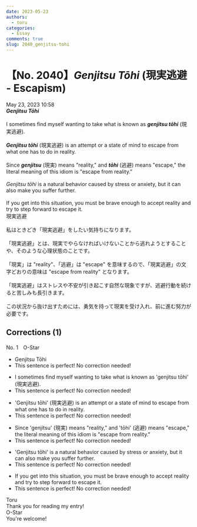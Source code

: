 ```yaml
---
date: 2023-05-23
authors:
  - toru
categories:
  - Essay
comments: true
slug: 2040_genjitsu-tohi
---
```


# 【No. 2040】<strong><em>Genjitsu Tōhi</strong></em> (現実逃避 - Escapism)
<div class="date">May 23, 2023 10:58</div>
<div id="post"><div id="body_show_ori">
<strong><em>Genjitsu Tōhi</strong></em><br/><br/>I sometimes find myself wanting to take what is known as  <strong><em>genjitsu tōhi</em></strong> (現実逃避).<br/><br/><strong><em>Genjitsu tōhi</em></strong> (現実逃避) is an attempt or a state of mind to escape from what one has to do in reality.<br/><br/>Since <strong><em>genjitsu</em></strong> (現実) means "reality," and <strong><em>tōhi</em></strong> (逃避) means "escape," the literal meaning of this idiom is "escape from reality."<br/><br/><em>Genjitsu tōhi</em> is a natural behavior caused by stress or anxiety, but it can also make you suffer further.<br/><br/>If you get into this situation, you must be brave enough to accept reality and try to step forward to escape it.
</div></div>

<!-- more -->

<div id="post_ja"><div id="body_show_mo">
現実逃避<br/><br/>私はときどき「現実逃避」をしたい気持ちになります。<br/><br/>「現実逃避」とは、現実でやらなければいけないことから逃れようとすることや、そのような心理状態のことです。<br/><br/>「現実」は "reality"、「逃避」は "escape" を意味するので、「現実逃避」の文字どおりの意味は "escape from reality" となります。<br/><br/>「現実逃避」はストレスや不安が引き起こす自然な現象ですが、逃避行動を続けると苦しみも長引きます。<br/><br/>この状況から抜け出すためには、勇気を持って現実を受け入れ、前に進む努力が必要です。
</div></div>

## Corrections (1)
<div id="block"><div class="first_name"> No. 1　<span class="just_name">O-Star</span></div><div id="block2">
<ul class="correction_field">
<li class="incorrect">Genjitsu Tōhi</li>
<li class="corrected perfect">This sentence is perfect! No correction needed!</li>
</ul>
<ul class="correction_field">
<li class="incorrect">I sometimes find myself wanting to take what is known as  'genjitsu tōhi' (現実逃避).</li>
<li class="corrected perfect">This sentence is perfect! No correction needed!</li>
</ul>
<ul class="correction_field">
<li class="incorrect">'Genjitsu tōhi' (現実逃避) is an attempt or a state of mind to escape from what one has to do in reality.</li>
<li class="corrected perfect">This sentence is perfect! No correction needed!</li>
</ul>
<ul class="correction_field">
<li class="incorrect">Since 'genjitsu' (現実) means "reality," and 'tōhi' (逃避) means "escape," the literal meaning of this idiom is "escape from reality."</li>
<li class="corrected perfect">This sentence is perfect! No correction needed!</li>
</ul>
<ul class="correction_field">
<li class="incorrect">'Genjitsu tōhi' is a natural behavior caused by stress or anxiety, but it can also make you suffer further.</li>
<li class="corrected perfect">This sentence is perfect! No correction needed!</li>
</ul>
<ul class="correction_field">
<li class="incorrect">If you get into this situation, you must be brave enough to accept reality and try to step forward to escape it.</li>
<li class="corrected perfect">This sentence is perfect! No correction needed!</li>
</ul>
</div><div class="name"><span class="just_name">Toru</span><br>
Thank you for reading my entry!
</div>
<div class="name"><span class="just_name">O-Star</span><br>
You're welcome!
</div>
</div>
